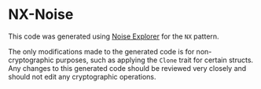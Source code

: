 # NX-Noise

This code was generated using [Noise Explorer](https://noiseexplorer.com/) for
the `NX` pattern.

The only modifications made to the generated code is for non-cryptographic
purposes, such as applying the `Clone` trait for certain structs. Any changes
to this generated code should be reviewed very closely and should not edit
any cryptographic operations.
